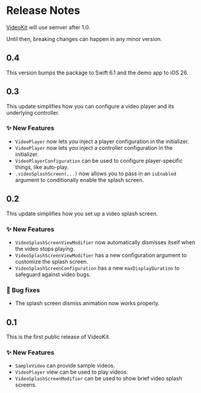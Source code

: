 # Release Notes

[VideoKit](https://github.com/danielsaidi/VideoKit) will use semver after 1.0.

Until then, breaking changes can happen in any minor version.



## 0.4

This version bumps the package to Swift 6.1 and the demo app to iOS 26.



## 0.3

This update simplifies how you can configure a video player and its underlying controller.

### ✨ New Features

* `VideoPlayer` now lets you inject a player configuration in the initializer.
* `VideoPlayer` now lets you inject a controller configuration in the initializer.
* `VideoPlayerConfiguration` can be used to configure player-specific things, like auto-play.
* `.videoSplashScreen(...)` now allows you to pass in an `isEnabled` argument to conditionally enable the splash screen.



## 0.2

This update simplifies how you set up a video splash screen.

### ✨ New Features

* `VideoSplashScreenViewModifier` now automatically dismisses itself when the video stops playing.
* `VideoSplashScreenViewModifier` has a new configuration argument to customize the splash screen.
* `VideoSplashScreenConfiguration` has a new `maxDisplayDuration` to safeguard against video bugs.

### 🐛 Bug fixes

* The splash screen dismiss animation now works properly. 



## 0.1

This is the first public release of VideoKit.

### ✨ New Features

* `SampleVideo` can provide sample videos.
* `VideoPlayer` view can be used to play videos.
* `VideoSplashScreenModifier` can be used to show brief video splash screens.
